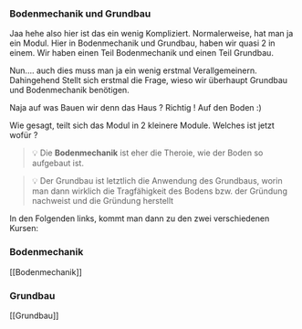 ### Bodenmechanik und Grundbau
Jaa hehe also hier ist das ein wenig Kompliziert. Normalerweise, hat man ja ein Modul. Hier in Bodenmechanik und Grundbau, haben wir quasi 2 in einem. Wir haben einen Teil Bodenmechanik und einen Teil Grundbau.

Nun.... auch dies muss man ja ein wenig erstmal Verallgemeinern. Dahingehend Stellt sich erstmal die Frage, wieso wir überhaupt Grundbau und Bodenmechanik benötigen.

Naja auf was Bauen wir denn das Haus ? Richtig ! Auf den Boden :)

Wie gesagt, teilt sich das Modul in 2 kleinere Module. Welches ist jetzt wofür ?

>💡 Die **Bodenmechanik** ist eher die Theroie, wie der Boden so aufgebaut ist.

>💡 Der Grundbau ist letztlich die Anwendung des Grundbaus, worin man dann wirklich die Tragfähigkeit des Bodens bzw. der Gründung nachweist und die Gründung herstellt

In den Folgenden links, kommt man dann zu den zwei verschiedenen Kursen:


### Bodenmechanik

[[Bodenmechanik]]

### Grundbau

[[Grundbau]]
